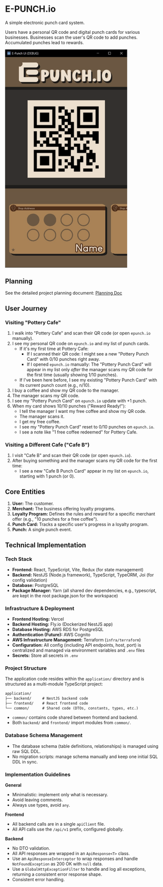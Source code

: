 # E-PUNCH.io

A simple electronic punch card system.

Users have a personal QR code and digital punch cards for various businesses. Businesses scan the user's QR code to add punches. Accumulated punches lead to rewards.

<img src="image.png" alt="E-PUNCH.io System Overview" width="400" />

## Planning

See the detailed project planning document: [Planning Doc](https://docs.google.com/document/d/1aP9CDDbN2PSN6AypOyp7pGCODV2ZQdApm9iQcMuSTGI/edit?tab=t.0#heading=h.bmch098gxbif)

## User Journey

### Visiting "Pottery Cafe"

1.  I walk into "Pottery Cafe" and scan their QR code (or open `epunch.io` manually).
2.  I see my personal QR code on `epunch.io` and my list of punch cards.
    *   If it's my first time at Pottery Cafe:
        *   If I scanned their QR code: I might see a new "Pottery Punch Card" with 0/10 punches right away.
        *   If I opened `epunch.io` manually: The "Pottery Punch Card" will appear in my list only *after* the manager scans my QR code for the first time (usually showing 1/10 punches).
    *   If I've been here before, I see my existing "Pottery Punch Card" with its current punch count (e.g., n/10).
3.  I buy a coffee and show my QR code to the manager.
4.  The manager scans my QR code.
5.  I see my "Pottery Punch Card" on `epunch.io` update with +1 punch.
6.  When my card shows 10/10 punches ("Reward Ready!"):
    *   I tell the manager I want my free coffee and show my QR code.
    *   The manager scans it.
    *   I get my free coffee.
    *   I see my "Pottery Punch Card" reset to 0/10 punches on `epunch.io`.
    *   I see a note like "1 free coffee redeemed" for Pottery Cafe.

### Visiting a Different Cafe ("Cafe B")

1.  I visit "Cafe B" and scan their QR code (or open `epunch.io`).
2.  After buying something and the manager scans my QR code for the first time:
    *   I see a new "Cafe B Punch Card" appear in my list on `epunch.io`, starting with 1 punch (or 0).

## Core Entities

1.  **User:** The customer.
2.  **Merchant:** The business offering loyalty programs.
3.  **Loyalty Program:** Defines the rules and reward for a specific merchant offer (e.g., "10 punches for a free coffee").
4.  **Punch Card:** Tracks a specific user's progress in a loyalty program.
5.  **Punch:** A single punch event.

## Technical Implementation

### Tech Stack
* **Frontend:** React, TypeScript, Vite, Redux (for state management)
* **Backend:** NestJS (Node.js framework), TypeScript, TypeORM, Joi (for config validation)
* **Database:** PostgreSQL
* **Package Manager:** Yarn (all shared dev dependencies, e.g., typescript, are kept in the root package.json for the workspace)

### Infrastructure & Deployment
* **Frontend Hosting:** Vercel
* **Backend Hosting:** Fly.io (Dockerized NestJS app)
* **Database Hosting:** AWS RDS for PostgreSQL
* **Authentication (Future):** AWS Cognito
* **AWS Infrastructure Management:** Terraform (`infra/terraform`)
* **Configuration:** All config (including API endpoints, host, port) is centralized and managed via environment variables and `.env` files
* **Secrets:** Store all secrets in `.env`

### Project Structure

The application code resides within the `application/` directory and is structured as a multi-module TypeScript project:

```
application/
├── backend/     # NestJS backend code
├── frontend/    # React frontend code
└── common/      # Shared code (DTOs, constants, types, etc.)
```
* `common/` contains code shared between frontend and backend.
* Both `backend/` and `frontend/` import modules from `common/`.

### Database Schema Management
* The database schema (table definitions, relationships) is managed using raw SQL DDL.
* No migration scripts: manage schema manually and keep one initial SQL DDL in sync.

### Implementation Guidelines

**General**
- Minimalistic: implement only what is necessary.
- Avoid leaving comments.
- Always use types, avoid `any`.

**Frontend**
- All backend calls are in a single `apiClient` file.
- All API calls use the `/api/v1` prefix, configured globally.

**Backend**
- No DTO validation.
- All API responses are wrapped in an `ApiResponse<T>` class.
- Use an `ApiResponseInterceptor` to wrap responses and handle `NotFoundException` as 200 OK with `null` data.
- Use a `GlobalHttpExceptionFilter` to handle and log all exceptions, returning a consistent error response shape.
- Consistent error handling.

